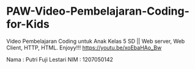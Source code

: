 # PAW-Video-Pembelajaran-Coding-for-Kids

Video Pembelajaran Coding untuk Anak Kelas 5 SD || Web server, Web Client, HTTP, HTML. 
Enjoyy!!!
https://youtu.be/xoEbaHAo_Bw

Nama : Putri Fuji Lestari
NIM : 1207050142
